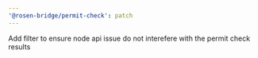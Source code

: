 ```yaml
---
'@rosen-bridge/permit-check': patch
---
```


Add filter to ensure node api issue do not interefere with the permit check results
